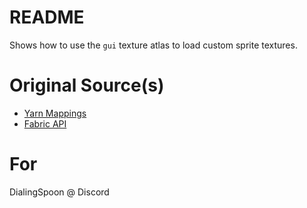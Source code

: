 # README
Shows how to use the ``gui`` texture atlas to load custom sprite textures.

# Original Source(s)
* [Yarn Mappings](https://maven.fabricmc.net/docs/yarn-1.20.4+build.3/)
* [Fabric API](https://maven.fabricmc.net/docs/fabric-api-0.96.0+1.20.4/)

# For
DialingSpoon @ Discord
